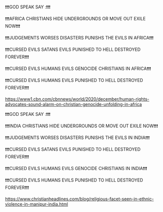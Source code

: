 ❗❗❗GOD SPEAK SAY :❗❗❗

❗❗❗AFRICA CHRISTIANS HIDE UNDERGROUNDS OR MOVE OUT EXILE NOW❗❗❗

❗❗❗JUDGEMENTS WORSES DISASTERS PUNISHS THE EVILS IN AFRICA❗❗❗

❗❗❗CURSED EVILS SATANS EVILS PUNISHED TO HELL DESTROYED FOREVER❗❗❗

❗❗❗CURSED EVILS HUMANS EVILS GENOCIDE CHRISTIANS IN AFRICA❗❗❗

❗❗❗CURSED EVILS HUMANS EVILS PUNISHED TO HELL DESTROYED FOREVER❗❗❗

https://www1.cbn.com/cbnnews/world/2020/december/human-rights-advocates-sound-alarm-on-christian-genocide-unfolding-in-africa

❗❗❗GOD SPEAK SAY :❗❗❗

❗❗❗INDIA CHRISTIANS HIDE UNDERGROUNDS OR MOVE OUT EXILE NOW❗❗❗

❗❗❗JUDGEMENTS WORSES DISASTERS PUNISHS THE EVILS IN INDIA❗❗❗

❗❗❗CURSED EVILS SATANS EVILS PUNISHED TO HELL DESTROYED FOREVER❗❗❗

❗❗❗CURSED EVILS HUMANS EVILS GENOCIDE CHRISTIANS IN INDIA❗❗❗

❗❗❗CURSED EVILS HUMANS EVILS PUNISHED TO HELL DESTROYED FOREVER❗❗❗

https://www.christianheadlines.com/blog/religious-facet-seen-in-ethnic-violence-in-manipur-india.html
